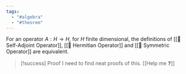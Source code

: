 ```yaml
---
tags:
  - "#algebra"
  - "#theorem"
---
```

For an operator $A : H \rightarrow H$, for $H$ finite dimensional, the definitions of [[📘 Self-Adjoint Operator]], [[📘 Hermitian Operator]] and [[📘 Symmetric Operator]] are equivalent.

>[!success] Proof
> I need to find neat proofs of this. [[Help me ❓]]
